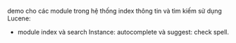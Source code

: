 demo cho các module trong hệ thống index thông tin và tìm kiếm sử dụng Lucene:
- module index và search Instance: autocomplete và suggest: check spell.